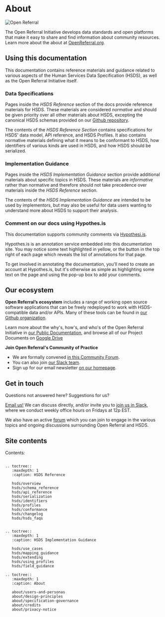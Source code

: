 About
=====

![Open Referral](assets/OpenReferral_Logo_Green.png)

The Open Referral Initiative develops data standards and open platforms that make it easy to share and find information about community resources. Learn more about the about at [OpenReferral.org](https://www.openreferral.org).

## Using this documentation

This documentation contains reference materials and guidance related to various aspects of the Human Services Data Specification (HSDS), as well as the Open Referral Initiative itself.

### Data Specifications

Pages inside the *HSDS Reference* section of the docs provide reference materials for HSDS. These materials are considered *normative* and should be given priority over all other materials about HSDS, excepting the canonical HSDS schemas provided on our [Github repository](https://github.com/openreferral/specification).

The contents of the *HSDS Reference Section* contains specifications for HSDS' data model, API reference, and HSDS Profiles. It also contains normative materials defining what it means to be conformant to HSDS, how identifiers of various kinds are used in HSDS, and how HSDS should be serialized.

### Implementation Guidance

Pages inside the *HSDS Implementation Guidance* section provide additional materials about specific topics in HSDS. These materials are *informative* rather than normative and therefore should not take precedence over materials inside the *HSDS Reference* section.

The contents of the *HSDS Implementation Guidance* are intended to be used by implementors, but may also be useful for data users wanting to understand more about HSDS to support their analysis.

### Comment on our docs using Hypothes.is

This documentation supports community comments via [Hypothesi.is](https://web.hypothes.is/).

Hypothes.is is an annotation service embedded into this documentation site. You may notice some text highlighted in yellow, or the button in the top right of each page which reveals the list of annotations for that page.

To get involved in annotating the documentation, you'll need to create an account at Hypothes.is, but it's otherwise as simple as highlighting some text on the page and using the pop-up box to add your comments.

## Our ecosystem

**Open Referral’s ecosystem** includes a range of working open source software applications that can be freely redeployed to work with HSDS-compatible data and/or APIs. Many of these tools can be found in [our Github organization](http://github.com/openreferral).

Learn more about the why's, how's, and who's of the Open Referral Initiative in [our Public Documentation](https://docs.google.com/document/d/17cJxF_1P6fafcsFJQERFQifKKc_kPbAKmAXwe2LWDcI/edit?usp=drive_web), and browse all of our Project Documents on [Google Drive](https://drive.google.com/drive/folders/0B-5CZ4ZLjTHqfk12WTFUbVk1NjBYMjRaZTlZRlN1UjhWMS1MN0tLV3Q4ejY3TWpOYWwwVDg?resourcekey=0-V8QRlJu4Jlrw40yN1U_TKQ&usp=sharing)

**Join Open Referral's Community of Practice**

* We are formally convened [in this Community Forum](https://forum.openreferral.org/).
* You can also join [our Slack team](https://openreferral.org/get-involved/join-our-slack-team/).
* Sign up for our email newsletter [on our homepage](https://openreferral.org/).

## Get in touch

Questions not answered here? Suggestions for us?

[Email us!](mailto:info@openreferral.org) We can discuss directly, and/or invite you to [join us in Slack](https://openreferral.org/get-involved/join-our-slack-team/), where we conduct weekly office hours on Fridays at 12p EST.

We also have an active [forum](https://forum.openreferral.org) which you can join to engage in the various topics and ongoing discussions surrounding Open Referral and HSDS.

## Site contents

Contents:

```{eval-rst}

.. toctree::
   :maxdepth: 1
   :caption: HSDS Reference

   hsds/overview
   hsds/schema_reference
   hsds/api_reference
   hsds/serialization
   hsds/identifiers
   hsds/profiles
   hsds/conformance
   hsds/changelog
   hsds/hsds_faqs


.. toctree::
   :maxdepth: 1
   :caption: HSDS Implementation Guidance

   hsds/use_cases
   hsds/mapping_guidance
   hsds/extending
   hsds/using_profiles
   hsds/field_guidance

.. toctree::
   :maxdepth: 1
   :caption: About

   about/users-and-personas
   about/design-principles
   about/specification-governance
   about/credits
   about/privacy-notice
```

